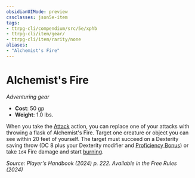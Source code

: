 ```yaml
---
obsidianUIMode: preview
cssclasses: json5e-item
tags:
- ttrpg-cli/compendium/src/5e/xphb
- ttrpg-cli/item/gear/
- ttrpg-cli/item/rarity/none
aliases: 
- "Alchemist's Fire"
---
```

# Alchemist's Fire
*Adventuring gear*  


- **Cost**: 50 gp
- **Weight**: 1.0 lbs.

When you take the [Attack](Misc%20Files/CLI/rules/actions.md#Attack) action, you can replace one of your attacks with throwing a flask of Alchemist's Fire. Target one creature or object you can see within 20 feet of yourself. The target must succeed on a Dexterity saving throw (DC 8 plus your Dexterity modifier and [Proficiency Bonus](Misc%20Files/CLI/rules/variant-rules/proficiency-xphb.md)) or take `1d4` Fire damage and start [burning](Misc%20Files/CLI/compendium/traps-hazards/burning-xphb.md).

*Source: Player's Handbook (2024) p. 222. Available in the Free Rules (2024)*